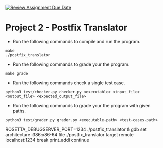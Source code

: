 [![Review Assignment Due Date](https://classroom.github.com/assets/deadline-readme-button-24ddc0f5d75046c5622901739e7c5dd533143b0c8e959d652212380cedb1ea36.svg)](https://classroom.github.com/a/FTyGoyQx)
# Project 2 - Postfix Translator

* Run the following commands to compile and run the program. 
```
make
./postfix_translator
```

* Run the following commands to grade your the program.
```
make grade
```

* Run the following commands check a single test case.
```
python3 test/checker.py checker.py <executable> <input_file> <output_file> <expected_output_file>
```

* Run the following commands to grade your the program with given paths.
```
python3 test/grader.py grader.py <executable-path> <test-cases-path>
```

ROSETTA_DEBUGSERVER_PORT=1234 ./postfix_translator & gdb
set architecture i386:x86-64
file ./postfix_translator
target remote localhost:1234
break print_addi
continue